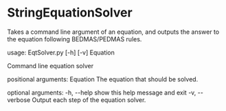 # StringEquationSolver
Takes a command line argument of an equation, and outputs the answer to the equation following BEDMAS/PEDMAS rules.

usage: EqtSolver.py [-h] [-v] Equation

Command line equation solver

positional arguments:
  Equation       The equation that should be solved.

optional arguments:
  -h, --help     show this help message and exit
  -v, --verbose  Output each step of the equation solver.
